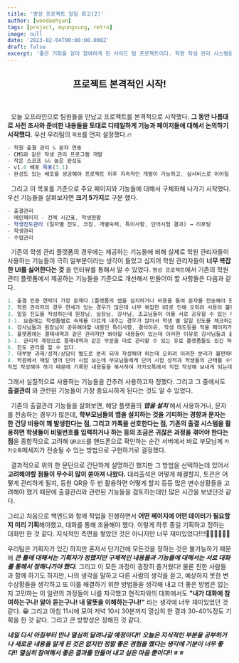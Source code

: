```yaml
---
title: '명성 프로젝트 일일 회고(2)'
author: [woodaehyun]
tags: [project, myungsung, retro]
image: null
date: '2023-02-04T00:00:00.000Z'
draft: false
excerpt: '좋은 기회를 얻어 참여하게 된 사이드 팀 프로젝트이다. 학원 학생 관리 시스템을 만들고 있으며 그 과정을 하루 하루 기록해 보기 위해 짧은 회고와 느낀 점들을 작성해 보려 한다.🌟'
---
```


<h2 align='center'>프로젝트 본격적인 시작!</h2>

<br/>

&nbsp;&nbsp;오늘 오프라인으로 팀원들을 만났고 프로젝트를 본격적으로 시작했다. **그 동안 나름대로 사전 조사와 준비한 내용들을 토대로 디테일하게 기능과 페이지들에 대해서 논의하기 시작했다.** 우선 우리팀의 `목표`를 먼저 설정했다.🔥

```javascript
- 학원 출결 관리 & 문자 연동
- CMS와 같은 학생 관리 프로그램 개발
- 작은 스코프 && 높은 완성도
- v1.0 배포 목표(3.1)
- 완성도 있는 배포를 성공해야 프로젝트 이후 지속적인 개발이 가능하고, 실서비스로 이어질 확률이 높기 때문에 높은 완성도가 요구됨
```

&nbsp;&nbsp;그리고 이 목표를 기준으로 주요 페이지와 기능들에 대해서 구체화해 나가기 시작했다. 우선 기능들을 살펴보자면 **크기 5가지**로 구분 했다.

```javascript
- 출결관리
- 메인페이지 - 전체 시간표, 학생현황
- 학생진도관리 (일자별 진도, 코칭, 개별숙제, 특이사항, 단어시험 결과) → 리포팅
- 학생관리
- 수업관리
```

&nbsp;&nbsp;기존의 학생 관리 플랫폼의 경우에는 제공하는 기능들에 비해 실제로 학원 관리자들이 사용하는 기능들이 극히 일부분이라는 생각이 들었고 심지어 학원 관리자들이 **너무 복잡한 UI를 싫어한다는 것** 을 인터뷰를 통해서 알 수 있었다. `명성 프로젝트`에서 기존의 학원 관리 플랫폼에서 제공하는 기능들을 기준으로 개선해서 만들어야 할 사항들은 다음과 같다.

```javascript
1. 출결 인증 연락이 가장 문제다.(플랫폼의 앱을 설치하거나 비용을 들여 문자를 전송해야 한다.)
2. 학원 관리자의 경우 연세가 있는 경우가 많은데 너무 복잡한 UI로 인해 오히려 사용이 불편하다.
3. 일일 진도를 작성하는데 원장님, 실장님, 강사님, 조교님들이 이를 서로 공유할 수 있는 페이지가 없다.
3-1. 요즘에는 학생들별로 숙제를 다르게 내주는 경우가 많아서 학생 별 일일 진도를 체크하는 경우가 많이 있기 때문에 일일 진도 공유가 필요하다.
4. 강사님들과 원장님이 공유해야할 내용인 특이사항, 결석이유, 학생 태도등을 적을 페이지가 없다.(이를 토대로 학부모와 상담)
5. 플랫폼에는 결제내역과 같은 관리자만 봐야할 내용들이 있는데 이러한 이유로 강사님들과 플랫폼에 작성한 내용을 공유하기 어려움
5-1. 관리자 계정으로 결제내역과 같은 부분을 따로 관리할 수 있는 유료 플랫폼들도 있긴 하다.
6. 진도 관리를 할 수 없다.
7. 대부분 과제/성적/상담이 별도로 분리 되어 작성해야 하는데 오히려 이러한 분리가 불편하다.
8. 학원에서 매일 영어 단어 시험 보는데 부모님들에게 단어 시험 성적과 학생들의 근태를 수업일에 매번 보내야 하는데
직접 작성해야 하기 때문에 기록한 내용들을 복사하여 카카오톡에서 직접 작성해 보내게 되는데 불편하다.
```

그래서 실질적으로 사용하는 기능들을 간추려 사용하고자 정했다. 그리고 그 중에서도 **출결관리** 와 관련된 기능들이 가장 중요시하게 된다는 것도 알 수 있었다.

&nbsp;&nbsp;기존의 출결관리 기능들을 살펴보면, 해당 플랫폼의 **_앱을 설치_** 해서 사용하거나, 문자를 전송하는 경우가 많은데, **학부모님들의 앱을 설치하는 것을 기피하는 경향과 문자는 한 건당 비용이 꽤 발생한다는 점, 그리고 카톡을 선호한다는 점, 기존의 출결 시스템을 활용하면 학생들이 비밀번호를 입력하거나 하는 등의 조금은 귀찮은 과정을 겪어야 한다는 점**을 종합적으로 고려해 `QR코드`를 핸드폰으로 확인하는 순간 서버에서 바로 부모님께 `카카오톡`메세지가 전송될 수 있는 방법으로 구현하기로 결정했다.

&nbsp;&nbsp;결과적으로 위의 한 문단으로 간단하게 설명하긴 했지만 그 방법을 선택하는데 있어서 **고려해야할 점들이 무수히 많이 쏟아져 나왔다.** 대리출석은 어떻게 해결할지, 토큰은 어떻게 관리하게 될지, 등원 QR을 두 번 활용하면 어떻게 할지 등등 많은 변수상황들을 고려해야 했기 때문에 출결관리와 관련된 기능들을 검토하는데만 많은 시간을 보냈던것 같다.

그리고 처음으로 백엔드와 함께 작업을 진행하면서 **어떤 페이지에 어떤 데이터가 필요할지 미리 기획**해야했고, 대화를 통해 조율해야 했다. 이렇게 하루 종일 기획하고 정하는 대화만 한 것 같다. 지식적인 측면을 쌓았던 것은 아니지만 너무 재미있었다!!!!🎉🎉🎉🎉🎉🎉

우리팀은 기획자가 있긴 하지만 혼자서 단기간에 모든것을 정하는 것은 불가능하기 때문에 **_큰 틀에 대해서는 기획자가 정했지만 구체적인 내용들과 기능들에 대해서는 서로 대화를 통해서 정해나가야 했다._** 그리고 이 모든 과정이 굉장히 즐거웠다! 물론 친한 사람들과 함께 하기도 하지만, 나의 생각을 말하고 다른 사람의 생각을 듣고, 예상하지 못한 변수상황들을 생각하고 또 이를 해결하기 위한 방법들을 생각해 내고 더 좋은 방법은 없는지 고민하는 이 일련의 과정들이 나를 자극했고 현직자와의 대화에서도 **"내가 대화에 참여하는구나! 알아 듣는구나! 내 말뜻을 이해하는구나!"** 라는 생각에 너무 재미있었던 것 같다. 😁 그리고 아침 11시에 모여 저녁 10시 30분까지 열심히 한 결과 30-40%정도 기획을 한 것 같다. 그리고 큰 방향성은 정해진 것 같다.

**_내일 다시 아침부터 만나 열심히 달려나갈 예정이다!! 오늘은 지식적인 부분을 공부하거나 새로운 내용을 알게 된 것은 없지만 정말 좋은 경험을 했다는 생각에 기분이 너무 좋다!! 열심히 참여해서 좋은 결과를 만들어 내고 싶은 마음 뿐이다!!ㅎㅎ_**
